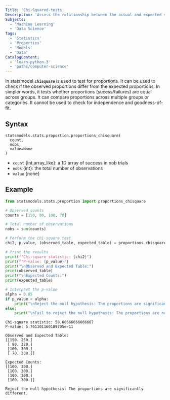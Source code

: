 ```yaml
---
Title: 'Chi-Squared-tests'
Description: 'Assess the relationship between the actual and expected variables against a hypothesis'
Subjects:
  - 'Machine Learning'
  - 'Data Science'
Tags:
  - 'Statistics'
  - 'Properties'
  - 'Models'
  - 'Data'
CatalogContent:
  - 'learn-python-3'
  - 'paths/computer-science'
---
```


In statsmodel **`chisquare`** is used to test for proportions. It can be used to check if the observed proportions differ from
the expected proportions. In simpler words, it tests whether proportions (sucess/failures) are equal across groups. It can
compare proportions across multiple groups or categories. It cannot be used to check for independence and goodness-of-fit.

## Syntax

```psuedo
statsmodels.stats.proportion.proportions_chisquare(
  count,
  nobs,
  value=None
)
```

- `count` {int,array_like}: a 1D array of success in nob trials
- `nobs` {int}: the total number of observations
- `value` {none}

## Example

```py
from statsmodels.stats.proportion import proportions_chisquare

# Observed counts
counts = [150, 80, 100, 70]

# Total number of observations
nobs = sum(counts)

# Perform the chi-square test
chi2, p_value, (observed_table, expected_table) = proportions_chisquare(counts, nobs)

# Print the results
print(f"Chi-square statistic: {chi2}")
print(f"P-value: {p_value}")
print("\nObserved and Expected Table:")
print(observed_table)
print("\nExpected Counts:")
print(expected_table)

# Interpret the p-value
alpha = 0.05
if p_value < alpha:
    print("\nReject the null hypothesis: The proportions are significantly different.")
else:
    print("\nFail to reject the null hypothesis: The proportions are not significantly different.")
```

```shell
Chi-square statistic: 50.66666666666667
P-value: 5.761101160109705e-11

Observed and Expected Table:
[[150. 250.]
 [ 80. 320.]
 [100. 300.]
 [ 70. 330.]]

Expected Counts:
[[100. 300.]
 [100. 300.]
 [100. 300.]
 [100. 300.]]

Reject the null hypothesis: The proportions are significantly different.
```
